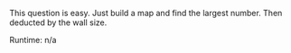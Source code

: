 This question is easy. Just build a map and find the largest number. Then deducted by the wall size.

Runtime: n/a
